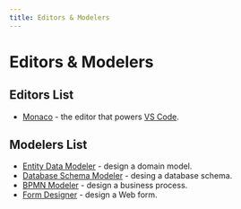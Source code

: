 ```yaml
---
title: Editors & Modelers
---
```


Editors & Modelers
===


## Editors List
- [Monaco](https://microsoft.github.io/monaco-editor/) - the editor that powers [VS Code](https://github.com/Microsoft/vscode).

## Modelers List
- [Entity Data Modeler](../../development/ide/modelers/entity-data) - design a domain model.
- [Database Schema Modeler](../../development/ide/modelers/database-schema) - desing a database schema.
- [BPMN Modeler](../../development/ide/modelers/bpmn) - design a business process.
- [Form Designer](../../development/ide/modelers/form-designer) - design a Web form. 
